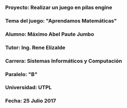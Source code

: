 ### Proyecto: Realizar un juego en pilas engine
### Tema del juego: "Aprendamos Matemáticas"
### Alumno: Máximo Abel Paute Jumbo
### Tutor: Ing. Rene Elizalde
### Carrera: Sistemas Informáticos y Computación
### Paralelo: "B"
### Universidad: UTPL
### Fecha: 25 Julio 2017
